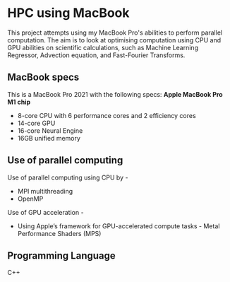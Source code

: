 # HPC using MacBook

This project attempts using my MacBook Pro's abilities to perform parallel computation.
The aim is to look at optimising computation using CPU and GPU abilities on scientific calculations, 
such as Machine Learning Regressor, Advection equation, and Fast-Fourier Transforms.

## MacBook specs
This is a MacBook Pro 2021 with the following specs:
**Apple MacBook Pro M1 chip**
- 8-core CPU with 6 performance cores and 2 efficiency cores
- 14-core GPU
- 16-core Neural Engine
- 16GB unified memory

## Use of parallel computing
Use of parallel computing using CPU by -
- MPI multithreading
- OpenMP

Use of GPU acceleration -
- Using Apple’s framework for GPU-accelerated compute tasks - Metal Performance Shaders (MPS)

## Programming Language
C++